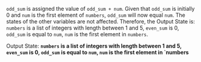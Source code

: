 `odd_sum` is assigned the value of `odd_sum + num`. Given that `odd_sum` is initially 0 and `num` is the first element of `numbers`, `odd_sum` will now equal `num`. The states of the other variables are not affected. Therefore, the Output State is: `numbers` is a list of integers with length between 1 and 5, `even_sum` is 0, `odd_sum` is equal to `num`, `num` is the first element in `numbers`.

Output State: **`numbers` is a list of integers with length between 1 and 5, `even_sum` is 0, `odd_sum` is equal to `num`, `num` is the first element in `numbers**
